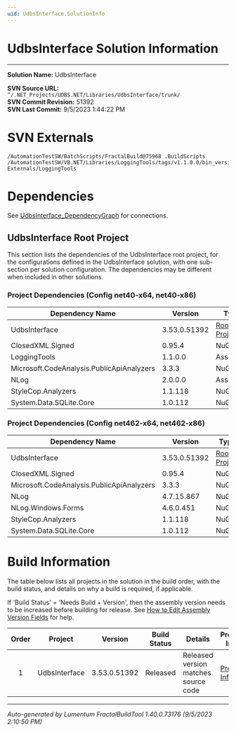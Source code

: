 ```yaml
---
uid: UdbsInterface.SolutionInfo
---
```

# UdbsInterface Solution Information 
---

**Solution Name:**         UdbsInterface    

**SVN Source URL:**        `^/.NET_Projects/UDBS.NET/Libraries/UdbsInterface/trunk/`  
**SVN Commit Revision:**   51392  
**SVN Last Commit:**       9/5/2023 1:44:22 PM  

# SVN Externals

```text
/AutomationTestSW/BatchScripts/FractalBuild@75968 .BuildScripts
/AutomationTestSW/VB.NET/Libraries/LoggingTools/tags/v1.1.0.0/bin_version Externals/LoggingTools
```

# Dependencies

See <a href="UdbsInterface_DependencyGraph.svg" target="_blank">UdbsInterface_DependencyGraph</a> for connections.  

##  UdbsInterface Root Project
This section lists the dependencies of the UdbsInterface root project, for the configurations defined in the UdbsInterface solution, with one sub-section per solution configuration.  The dependencies may be different when included in other solutions.

### Project Dependencies (Config net40-x64, net40-x86)

| Dependency Name                          | Version     | Type                                     | Details                                  |
| ---------------------------------------- | ----------- | ---------------------------------------- | ---------------------------------------- |
| UdbsInterface                            | 3.53.0.51392 | [Root Project](xref:UdbsInterface.ProjectInfo) | `^/.NET_Projects/UDBS.NET/Libraries/UdbsInterface/trunk/UdbsInterface.vbproj` |
| ClosedXML.Signed                         | 0.95.4      | NuGet                                    | ` NuGet ClosedXML.Signed 0.95.4` |
| LoggingTools                             | 1.1.0.0     | Assembly                                 | `/AutomationTestSW/VB.NET/Libraries/LoggingTools/trunk/bin_version/[config]/LoggingTools.dll` |
| Microsoft.CodeAnalysis.PublicApiAnalyzers | 3.3.3       | NuGet                                    | ` NuGet Microsoft.CodeAnalysis.PublicApiAnalyzers 3.3.3` |
| NLog                                     | 2.0.0.0     | Assembly                                 | `/AutomationTestSW/VB.NET/Libraries/LoggingTools/trunk/bin_version/[config]/NLog.dll` |
| StyleCop.Analyzers                       | 1.1.118     | NuGet                                    | ` NuGet StyleCop.Analyzers 1.1.118` |
| System.Data.SQLite.Core                  | 1.0.112     | NuGet                                    | ` NuGet System.Data.SQLite.Core 1.0.112` |


### Project Dependencies (Config net462-x64, net462-x86)

| Dependency Name                          | Version     | Type                                     | Details                                  |
| ---------------------------------------- | ----------- | ---------------------------------------- | ---------------------------------------- |
| UdbsInterface                            | 3.53.0.51392 | [Root Project](xref:UdbsInterface.ProjectInfo) | `^/.NET_Projects/UDBS.NET/Libraries/UdbsInterface/trunk/UdbsInterface.vbproj` |
| ClosedXML.Signed                         | 0.95.4      | NuGet                                    | ` NuGet ClosedXML.Signed 0.95.4` |
| Microsoft.CodeAnalysis.PublicApiAnalyzers | 3.3.3       | NuGet                                    | ` NuGet Microsoft.CodeAnalysis.PublicApiAnalyzers 3.3.3` |
| NLog                                     | 4.7.15.867  | NuGet                                    | ` NuGet NLog 4.*` |
| NLog.Windows.Forms                       | 4.6.0.451   | NuGet                                    | ` NuGet NLog.Windows.Forms 4.*` |
| StyleCop.Analyzers                       | 1.1.118     | NuGet                                    | ` NuGet StyleCop.Analyzers 1.1.118` |
| System.Data.SQLite.Core                  | 1.0.112     | NuGet                                    | ` NuGet System.Data.SQLite.Core 1.0.112` |



# Build Information

The table below lists all projects in the solution in the build order, with the build status, and details on why a build is required, if applicable.

If 'Build Status' = 'Needs Build + Version', then the assembly version needs to be increased before building for release.  See [How to Edit Assembly Version Fields](xref:Tutorials.Release_EditingAssemblyVersionFields) for help.

| Order | Project                                  | Version     | Build Status          | Details                                  | Project Info                             |
| :---: | ---------------------------------------- | ----------- | --------------------- | ---------------------------------------- | ---------------------------------------- |
|     1 | UdbsInterface                            | 3.53.0.51392 | Released              | Released version matches source code     | [Project Info](xref:UdbsInterface.ProjectInfo) | 


***
*Auto-generated by Lumentum FractalBuildTool 1.40.0.73176 (9/5/2023 2:10:50 PM)*
